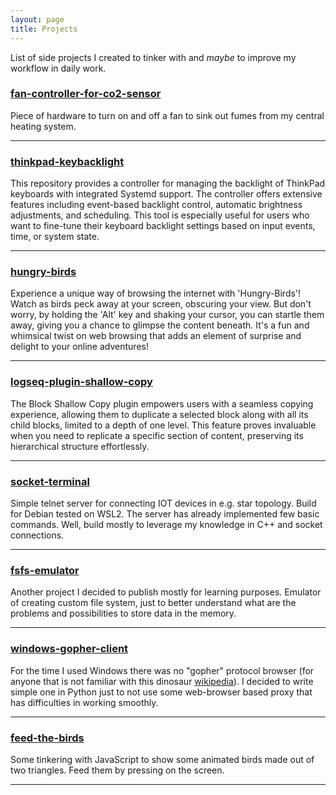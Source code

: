 ```yaml
---
layout: page
title: Projects
---
```


List of side projects I created to tinker with and _maybe_ to improve my workflow in daily work.

### [fan-controller-for-co2-sensor](https://mateuszmyalski.github.io/fan-controller-for-co2-sensor.html)
Piece of hardware to turn on and off a fan to sink out fumes from my central heating system.

---

### [thinkpad-keybacklight](https://github.com/MateuszMyalski/thinkpad-keybacklight)
This repository provides a controller for managing the backlight of ThinkPad keyboards with integrated Systemd support. The controller offers extensive features including event-based backlight control, automatic brightness adjustments, and scheduling. This tool is especially useful for users who want to fine-tune their keyboard backlight settings based on input events, time, or system state.

---

### [hungry-birds](https://github.com/MateuszMyalski/hungry-birds)
Experience a unique way of browsing the internet with 'Hungry-Birds'! Watch as birds peck away at your screen, obscuring your view. But don't worry, by holding the 'Alt' key and shaking your cursor, you can startle them away, giving you a chance to glimpse the content beneath. It's a fun and whimsical twist on web browsing that adds an element of surprise and delight to your online adventures!

---

### [logseq-plugin-shallow-copy](https://github.com/MateuszMyalski/logseq-plugin-shallow-copy)
The Block Shallow Copy plugin empowers users with a seamless copying experience, allowing them to duplicate a selected block along with all its child blocks, limited to a depth of one level. This feature proves invaluable when you need to replicate a specific section of content, preserving its hierarchical structure effortlessly.

---

### [socket-terminal](https://github.com/MateuszMyalski/socket-terminal)
Simple telnet server for connecting IOT devices in e.g. star topology. Build for Debian tested on WSL2. The server has already implemented few basic commands.
Well, build mostly to leverage my knowledge in C++ and socket connections.

---

### [fsfs-emulator](https://github.com/MateuszMyalski/fsfs-emulator)
Another project I decided to publish mostly for learning purposes. Emulator of creating custom file system, just to better understand what are the problems and possibilities to store data in the memory.

---

### [windows-gopher-client](https://github.com/MateuszMyalski/windows-gopher-client)
For the time I used Windows there was no "gopher" protocol browser (for anyone that is not familiar with this dinosaur [wikipedia](https://en.wikipedia.org/wiki/Gopher_(protocol))). I decided to write simple one in Python just to not use some web-browser based proxy that has difficulties in working smoothly.

---

### [feed-the-birds](https://github.com/MateuszMyalski/feed-the-birds)
Some tinkering with JavaScript to show some animated birds made out of two triangles. Feed them by pressing on the screen.

---